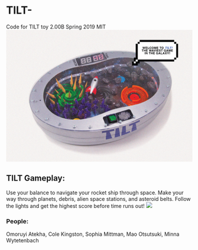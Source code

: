 # TILT-
Code for TILT toy 2.00B Spring 2019 MIT
<img src="https://github.com/oeatekha/TILT-/blob/main/TILT%20screenshot.png" width="800"/>

## TILT Gameplay: 
Use your balance to navigate your rocket ship through space. Make your way through planets, debris, alien space stations, and asteroid belts. Follow the lights and get the highest score before time runs out!
<img src="https://github.com/oeatekha/TILT-/blob/main/ezgif.com-gif-maker.gif" width="800"/>

### People:
Omoruyi Atekha, Cole Kingston, Sophia Mittman, Mao Otsutsuki, Minna Wytetenbach
